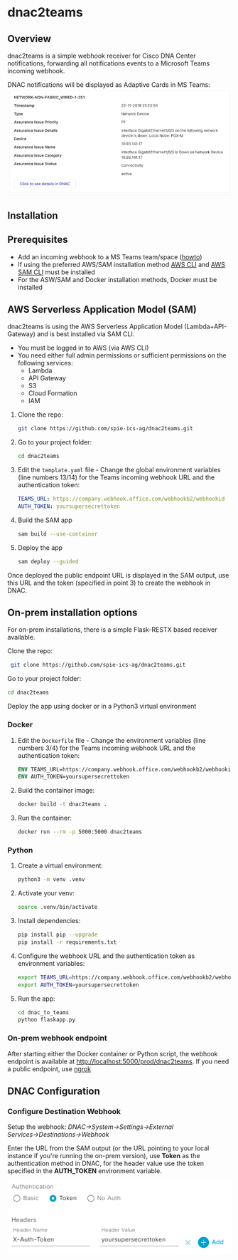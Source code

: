# dnac2teams

## Overview
dnac2teams is a simple webhook receiver for Cisco DNA Center notifications, forwarding all notifications events to a Microsoft Teams incoming webhook.

DNAC notifications will be displayed as Adaptive Cards in MS Teams:
![Adaptive Card](doc/teamsac.png)

## Installation 

##  Prerequisites
- Add an incoming webhook to a MS Teams team/space ([howto](https://learn.microsoft.com/en-us/microsoftteams/platform/webhooks-and-connectors/how-to/add-incoming-webhook))
- If using the preferred AWS/SAM installation method [AWS CLI](https://docs.aws.amazon.com/cli/latest/userguide/getting-started-install.html) and [AWS SAM CLI](https://docs.aws.amazon.com/serverless-application-model/latest/developerguide/install-sam-cli.html) must be installed
- For the ASW/SAM and Docker installation methods, Docker must be installed

##  AWS Serverless Application Model (SAM)
dnac2teams is using the AWS Serverless Application Model (Lambda+API-Gateway) and is best installed via SAM CLI.


- You must be logged in to AWS (via AWS CLI) 
- You need either full admin permissions or sufficient permissions on the following services:
  - Lambda
  - API Gateway
  - S3
  - Cloud Formation
  - IAM

1. Clone the repo:
    ```bash
    git clone https://github.com/spie-ics-ag/dnac2teams.git
    ```
2. Go to your project folder:
    ```bash
    cd dnac2teams
    ```
3. Edit the `template.yaml` file - Change the global environment variables (line numbers 13/14) for the Teams incoming webhook URL and the authentication token:
    ```yaml
    TEAMS_URL: https://company.webhook.office.com/webhookb2/webhookid
    AUTH_TOKEN: yoursupersecrettoken
    ```
4. Build the SAM app
    ```bash
    sam build --use-container
    ```
5. Deploy the app
    ```bash
    sam deploy --guided
    ```

Once deployed the public endpoint URL is displayed in the SAM output, use this URL and the token (specified in point 3) to create the webhook in DNAC.

## On-prem installation options
For on-prem installations, there is a simple Flask-RESTX based receiver available.

Clone the repo:
```bash
 git clone https://github.com/spie-ics-ag/dnac2teams.git
```
Go to your project folder:
```bash
cd dnac2teams
```

Deploy the app using docker or in a Python3 virtual environment

### Docker
1. Edit the `Dockerfile` file - Change the environment variables (line numbers 3/4) for the Teams incoming webhook URL and the authentication token:
    ```Dockerfile
    ENV TEAMS_URL=https://company.webhook.office.com/webhookb2/webhookid
    ENV AUTH_TOKEN=yoursupersecrettoken
    ```
2. Build the container image:
    ```bash
    docker build -t dnac2teams .
    ```  
3. Run the container:
    ```bash
    docker run --rm -p 5000:5000 dnac2teams
    ```  

### Python
1. Create a virtual environment:
    ```bash
    python3 -m venv .venv
    ```
2. Activate your venv:
    ```bash
    source .venv/bin/activate
    ```
3. Install dependencies:
    ```bash
    pip install pip --upgrade
    pip install -r requirements.txt
    ```
4. Configure the webhook URL and the authentication token as environment variables:
    ```bash
    export TEAMS_URL=https://company.webhook.office.com/webhookb2/webhookid
    export AUTH_TOKEN=yoursupersecrettoken
    ```
5. Run the app:
    ```bash
    cd dnac_to_teams
    python flaskapp.py
    ```  

### On-prem webhook endpoint
After starting either the Docker container or Python script, the webhook endpoint is available at [http://localhost:5000/prod/dnac2teams](http://localhost:5000/prod/dnac2teams). If you need a public endpoint, use [ngrok](https://ngrok.com/)

## DNAC Configuration
### Configure Destination Webhook
Setup the webhook: *DNAC&rarr;System&rarr;Settings&rarr;External Services&rarr;Destinations&rarr;Webhook*

Enter the URL from the SAM output (or the URL pointing to your local instance if you're running the on-prem version), use **Token** as the authentication method in DNAC, for the header value use the token specified in the **AUTH_TOKEN** environment variable.

![DNAC Webhook Authentication](doc/dnac_auth.png)
 

